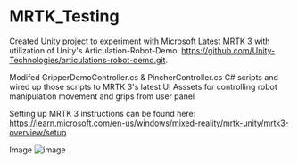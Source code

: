 # MRTK_Testing
Created Unity project to experiment with Microsoft Latest MRTK 3 with utilization of Unity's Articulation-Robot-Demo: https://github.com/Unity-Technologies/articulations-robot-demo.git. 

Modifed GripperDemoController.cs & PincherController.cs C# scripts and wired up those scripts to MRTK 3's latest UI Asssets for controlling robot manipulation movement and grips from user panel

Setting up MRTK 3 instructions can be found here: https://learn.microsoft.com/en-us/windows/mixed-reality/mrtk-unity/mrtk3-overview/setup


Image
![image](https://user-images.githubusercontent.com/3290334/201193064-969d59d3-1e45-4ecc-8052-dd94a2f2c7eb.png)
